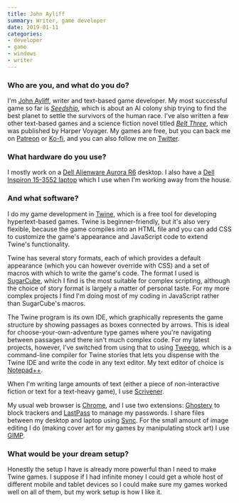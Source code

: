 ```yaml
---
title: John Ayliff
summary: Writer, game developer 
date: 2019-01-11
categories:
- developer
- game
- windows
- writer
---
```


### Who are you, and what do you do?

I'm [John Ayliff](https://www.johnayliff.com/ "John's website."), writer and text-based game developer. My most successful game so far is [_Seedship_][seedship], which is about an AI colony ship trying to find the best planet to settle the survivors of the human race. I've also written a few other text-based games and a science fiction novel titled [_Belt Three_](https://www.johnayliff.com/belt_three.html "John's sci-fi novel."), which was published by Harper Voyager. My games are free, but you can back me on [Patreon](https://www.patreon.com/johnayliff "John's Patreon account.") or [Ko-fi](https://ko-fi.com/johnayliff "John's Ko-fi account."), and you can also follow me on [Twitter](https://twitter.com/johnayliff "John's Twitter account.").

### What hardware do you use?

I mostly work on a [Dell Alienware Aurora R6][aurora-r6] desktop. I also have a [Dell Inspiron 15-3552 laptop][inspiron-3552] which I use when I'm working away from the house.

### And what software?

I do my game development in [Twine][], which is a free tool for developing hypertext-based games. Twine is beginner-friendly, but it's also very flexible, because the game compiles into an HTML file and you can add CSS to customize the game's appearance and JavaScript code to extend Twine's functionality.

Twine has several story formats, each of which provides a default appearance (which you can however override with CSS) and a set of macros with which to write the game's code. The format I used is [SugarCube][], which I find is the most suitable for complex scripting, although the choice of story format is largely a matter of personal taste. For my more complex projects I find I'm doing most of my coding in JavaScript rather than SugarCube's macros.

The Twine program is its own IDE, which graphically represents the game structure by showing passages as boxes connected by arrows. This is ideal for choose-your-own-adventure type games where you're navigating between passages and there isn't much complex code. For my latest projects, however, I've switched from using that to using [Tweego][], which is a command-line compiler for Twine stories that lets you dispense with the Twine IDE and write the code in any text editor. My text editor of choice is [Notepad++][notepad-plusplus].

When I'm writing large amounts of text (either a piece of non-interactive fiction or text for a text-heavy game), I use [Scrivener][].

My usual web browser is [Chrome][], and I use two extensions: [Ghostery][] to block trackers and [LastPass][] to manage my passwords. I share files between my desktop and laptop using [Sync][]. For the small amount of image editing I do (making cover art for my games by manipulating stock art) I use [GIMP][].

### What would be your dream setup?

Honestly the setup I have is already more powerful than I need to make Twine games. I suppose if I had infinite money I could get a whole host of different mobile and tablet devices so I could make sure my games worked well on all of them, but my work setup is how I like it.

[aurora-r6]: https://www.dell.com/support/home/au/en/aubsdt1/product-support/product/alienware-aurora-r6-desktop/diagnose "A desktop PC."
[chrome]: https://www.google.com/intl/en/chrome/browser/ "A WebKit-based browser, where each tab runs in its own thread."
[ghostery]: https://www.ghostery.com/ "A browser extension for blocking trackers."
[gimp]: https://www.gimp.org/ "An open-source image editor."
[inspiron-3552]: https://www.cnet.com/products/dell-inspiron-3552-15-6-pentium-n3700-4-gb-ram-500-gb-hdd-english/ "A 15 inch PC laptop."
[lastpass]: https://lastpass.com/ "A password manager."
[notepad-plusplus]: https://notepad-plus-plus.org/ "A free text/code editor for Windows."
[scrivener]: http://literatureandlatte.com/scrivener.php "A Mac text editor aimed at writers."
[seedship]: https://www.johnayliff.com/games/seedship/ "A game about settling the survivors of humanity."
[sugarcube]: https://www.motoslave.net/sugarcube/2/ "A story mode for Twine."
[sync]: https://www.sync.com/ "Online syncing and storage."
[tweego]: https://www.motoslave.net/tweego/ "A command line Twiner compiler."
[twine]: http://twinery.org/ "A tool for creating non-linear stories."
